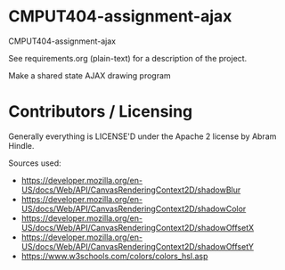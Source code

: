 CMPUT404-assignment-ajax
==============================

CMPUT404-assignment-ajax

See requirements.org (plain-text) for a description of the project.

Make a shared state AJAX drawing program

Contributors / Licensing
========================

Generally everything is LICENSE'D under the Apache 2 license by Abram Hindle.

Sources used:
- https://developer.mozilla.org/en-US/docs/Web/API/CanvasRenderingContext2D/shadowBlur
- https://developer.mozilla.org/en-US/docs/Web/API/CanvasRenderingContext2D/shadowColor
- https://developer.mozilla.org/en-US/docs/Web/API/CanvasRenderingContext2D/shadowOffsetX
- https://developer.mozilla.org/en-US/docs/Web/API/CanvasRenderingContext2D/shadowOffsetY
- https://www.w3schools.com/colors/colors_hsl.asp


